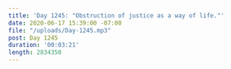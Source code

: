 ```yaml
---
title: 'Day 1245: "Obstruction of justice as a way of life."'
date: 2020-06-17 15:39:00 -07:00
file: "/uploads/Day-1245.mp3"
post: Day 1245
duration: '00:03:21'
length: 2834350
---
```


